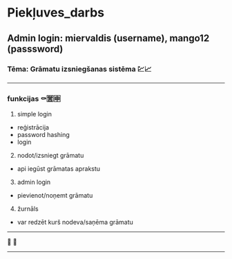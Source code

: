 # Piekļuves_darbs
## Admin login: miervaldis (username), mango12 (passsword)
### Tēma: Grāmatu izsniegšanas sistēma 💹📈
***
### funkcijas ⚰️🈺🈸
1. simple login
+ reģistrācija
+ password hashing
+ login
2. nodot/izsniegt grāmatu
+ api iegūst grāmatas aprakstu
3. admin login
+ pievienot/noņemt grāmatu
4. žurnāls
+ var redzēt kurš nodeva/saņēma grāmatu
***
🤙 🥀
***
